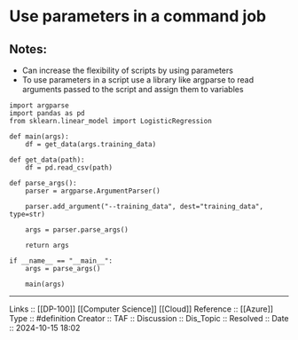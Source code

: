 # Use parameters in a command job

## Notes:

- Can increase the flexibility of scripts by using parameters
- To use parameters in a script use a library like argparse to read arguments passed to the script and assign them to variables
```
import argparse
import pandas as pd
from sklearn.linear_model import LogisticRegression

def main(args):
	df = get_data(args.training_data)

def get_data(path):
	df = pd.read_csv(path)

def parse_args():
	parser = argparse.ArgumentParser()

	parser.add_argument("--training_data", dest="training_data", type=str)

	args = parser.parse_args()

	return args

if __name__ == "__main__":
	args = parse_args()

	main(args)
```
---
Links :: [[DP-100]] [[Computer Science]] [[Cloud]]
Reference ::  [[Azure]]
Type :: #definition
Creator ::
TAF ::
Discussion ::
Dis_Topic :: 
Resolved ::
Date :: 2024-10-15 18:02